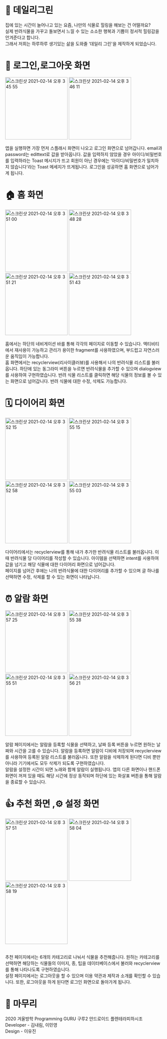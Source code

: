 # 🌱 데일리그린 
집에 있는 시간이 늘어나고 있는 요즘, 나만의 식물로 힐링을 해보는 건 어떨까요?  
실제 반려식물을 가꾸고 돌보면서 느낄 수 있는 소소한 행복과 기쁨이 정서적 힐링감을 안겨준다고 합니다.   
그래서 저희는 하루하루 생기있는 삶을 도와줄 ‘데일리 그린'을 제작하게 되었습니다.

# 👤 로그인,로그아웃 화면 
<p>
<img width="200" alt="스크린샷 2021-02-14 오후 3 45 55" src="https://user-images.githubusercontent.com/61643122/107870778-c3b2c480-6ede-11eb-9eec-14ad94461ebb.png">
<img width="200" alt="스크린샷 2021-02-14 오후 3 46 11" src="https://user-images.githubusercontent.com/61643122/107870807-02487f00-6edf-11eb-8021-e5af6f7f7353.png">
</p>
앱을 실행하면 가장 먼저 스플래시 화면이 나오고 로그인 화면으로 넘어갑니다.
email과 password는 edittext로 값을 받아옵니다. 값을 입력하지 않았을 경우 아이디/비밀번호를 입력하라는 Toast 메시지가 뜨고 회원이 아닌 경우에는 ‘아이디/비밀번호가 일치하지 않습니다'라는 
Toast 메세지가 뜨게됩니다. 로그인을 성공하면 홈 화면으로 넘어가게 됩니다.

# 🏠 홈 화면 
<p>
<img width="200" alt="스크린샷 2021-02-14 오후 3 51 00" src="https://user-images.githubusercontent.com/61643122/107870864-b3e7b000-6edf-11eb-96bd-5709ae188bbc.png">
<img width="200" alt="스크린샷 2021-02-14 오후 3 48 28" src="https://user-images.githubusercontent.com/61643122/107870866-c366f900-6edf-11eb-9340-d6e2a37aee07.png">
<img width="200" alt="스크린샷 2021-02-14 오후 3 51 21" src="https://user-images.githubusercontent.com/61643122/107870871-d4b00580-6edf-11eb-9e34-9c9be4351748.png">
<img width="200" alt="스크린샷 2021-02-14 오후 3 51 43" src="https://user-images.githubusercontent.com/61643122/107870884-eb565c80-6edf-11eb-8ebe-29e81051dd84.png">
</p>
홈에서는 하단의 네비게이션 바를 통해 각각의 페이지로 이동할 수 있습니다. 액티비티에서 재사용이 가능하고 관리가 용이한 fragment를 사용하였으며, 부드럽고 자연스러운 움직임이 가능합니다. <br>
홈 화면에서는 recyclerview(리사이클러뷰)를 사용해서 나의 반려식물 리스트를 불러옵니다. 하단에 있는 동그라미 버튼을 누르면  반려식물을 추가할 수 있으며 dialogview를 사용하여 구현하였습니다. 반려 식물 리스트를 클릭하면 해당 식물의 정보를 볼 수 있는 화면으로 넘어갑니다.
반려 식물에 대한 수정, 삭제도 가능합니다.

# 🗓 다이어리 화면
<p>
<img width="200" alt="스크린샷 2021-02-14 오후 3 52 15" src="https://user-images.githubusercontent.com/61643122/107870924-5acc4c00-6ee0-11eb-94f6-f11985f3f28b.png">
<img width="200" alt="스크린샷 2021-02-14 오후 3 55 15" src="https://user-images.githubusercontent.com/61643122/107870928-6b7cc200-6ee0-11eb-8b52-ae07aec9ce58.png">
<img width="200" alt="스크린샷 2021-02-14 오후 3 52 58" src="https://user-images.githubusercontent.com/61643122/107870931-7172a300-6ee0-11eb-907d-a8d5d265c816.png">
<img width="200" alt="스크린샷 2021-02-14 오후 3 55 03" src="https://user-images.githubusercontent.com/61643122/107870927-6750a480-6ee0-11eb-9b70-e5b9e3c8ef17.png">
</p>
다이어리에서는  recyclerview를 통해 내가 추가한 반려식물 리스트를 불러옵니다. 이 때 반려식물 당 다이어리를 작성할 수 있습니다. 아이템을 선택하면 intent를 사용하여 값을 넘기고 해당 식물에 대한 다이어리 화면으로 넘어갑니다.<br>
페이지를 넘어간 후에는 나의 반려식물에 대한 다이어리를 추가할 수 있으며 글 하나를 선택하면 수정, 삭제를 할 수 있는 화면이 나타납니다.

# ⏰ 알람 화면
<p>
<img width="200" alt="스크린샷 2021-02-14 오후 3 57 25" src="https://user-images.githubusercontent.com/61643122/107870992-037aab80-6ee1-11eb-9f79-c5fb37ea03ef.png">
<img width="200" alt="스크린샷 2021-02-14 오후 3 55 38" src="https://user-images.githubusercontent.com/61643122/107870994-09708c80-6ee1-11eb-8904-7903e45b7677.png">
<img width="200" alt="스크린샷 2021-02-14 오후 3 55 51" src="https://user-images.githubusercontent.com/61643122/107870996-0b3a5000-6ee1-11eb-9652-58fa4e000614.png">
<img width="200" alt="스크린샷 2021-02-14 오후 3 56 21" src="https://user-images.githubusercontent.com/61643122/107870993-05dd0580-6ee1-11eb-94a0-d2b0831cd81d.png">
</p>
알람 페이지에서는  알람을 등록할 식물을 선택하고, 날짜 등록 버튼을 누르면 원하는 날짜와 시간을 고를 수 있습니다. 알람을 등록하면 알람이 디비에 저장되며 recyclerview를 사용하여 등록된 알람 리스트를 불러옵니다. 
또한 알람을 삭제하게 된다면 디비 뿐만 아니라 기기에서도 모두 삭제가 되도록 구현하였습니다. <br>
알람을 설정한 시간이 되면 노래와 함께 알람이 실행됩니다. 앱의 다른 화면이나 핸드폰 화면이 꺼져 있을 때도 해당 시간에 정상 동작되며 하단에 있는 화살표 버튼을 통해 알람을 종료할 수 있습니다.

# 👍 추천 화면 ,⚙ 설정 화면
<p>
<img width="200" alt="스크린샷 2021-02-14 오후 3 57 51" src="https://user-images.githubusercontent.com/61643122/107871029-6a986000-6ee1-11eb-9ecb-25a0c6fad811.png">
<img width="200" alt="스크린샷 2021-02-14 오후 3 58 04" src="https://user-images.githubusercontent.com/61643122/107871031-6c622380-6ee1-11eb-86ad-ffb15d3df5d2.png">
<img width="200" alt="스크린샷 2021-02-14 오후 3 58 19" src="https://user-images.githubusercontent.com/61643122/107871043-784de580-6ee1-11eb-8a72-a66810423048.png">
</p>
<br>
추천 페이지에서는 6개의 카테고리로 나눠서 식물을 추천해줍니다. 원하는 카테고리를 선택하면 해당하는 식물들의 이미지, 종, 팁을 데이터베이스에서 불러와 recyclerview를 통해 나타나도록 구현하였습니다. <br>
설정 페이지에서는 로그아웃을 할 수 있으며 이용 약관과 제작과 소개를 확인할 수 있습니다. 또한, 로그아웃을 하게 된다면 로그인 화면으로 돌아가게 됩니다. 

# 🙂 마무리
2020 겨울방학 Programming GURU 구루2 안드로이드 플렌테라피하시조 <br>
Developer - 김내림, 이민영 <br>
Design - 이유진

